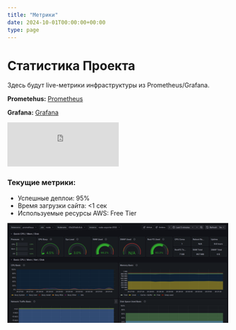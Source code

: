 ```yaml
---
title: "Метрики"
date: 2024-10-01T00:00:00+00:00
type: page
---
```


# Статистика Проекта

<p>Здесь будут live-метрики инфраструктуры из Prometheus/Grafana.</p>

**Prometehus:** [Prometheus](https://prometheus.e-petko.dev/targets)

**Grafana:** [Grafana](https://grafana.e-petko.dev/dashboards)


<iframe src="https://grafana.e-petko.dev/d/rYdddlPWk/node-exporter-full?orgId=1&from=2025-09-25T17:09:30.846Z&to=2025-09-25T17:14:30.846Z&timezone=browser&var-DS_PROMETHEUS=fez5sg0r1w268f&var-job=node&var-nodename=05d281a8c6cb&var-node=node-exporter:9100&var-diskdevices=%5Ba-z%5D%2B%7Cnvme%5B0-9%5D%2Bn%5B0-9%5D%2B%7Cmmcblk%5B0-9%5D%2B&refresh=1m&viewPanel=panel-20" 
        width="50%" 
        height="100" 
        frameborder="0">
</iframe>

### Текущие метрики:
- Успешные деплои: 95%
- Время загрузки сайта: <1 сек
- Используемые ресурсы AWS: Free Tier

<img src="static/metric-diag.png" alt="Диаграмма метрик" width="500">  <!-- Добавь свою диаграмму в static/metric-diag.webp -->